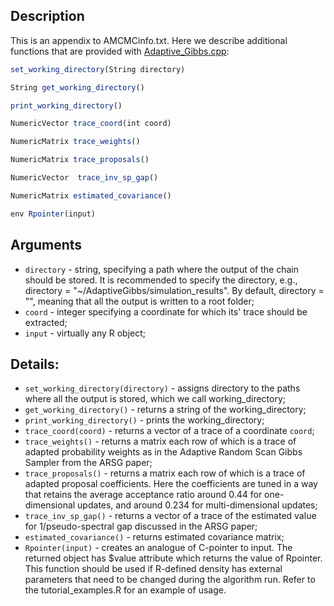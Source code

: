 ## Description
This is an appendix to AMCMCinfo.txt. Here we describe additional functions that are provided with [Adaptive_Gibbs.cpp](../master/Adaptive_Gibbs.cpp): 

```R
set_working_directory(String directory) 

String get_working_directory()

print_working_directory()

NumericVector trace_coord(int coord)

NumericMatrix trace_weights()

NumericMatrix trace_proposals()

NumericVector  trace_inv_sp_gap()

NumericMatrix estimated_covariance()

env Rpointer(input)
```


## Arguments 

  - `directory` - string, specifying a path where the output of the chain should be stored. It is recommended to specify the directory, e.g., directory = "~/AdaptiveGibbs/simulation_results". By default, directory = "", meaning that all the output is written to a root folder;
  - `coord`  - integer specifying a coordinate for which its' trace should be extracted;
  - `input` - virtually any R object;
	

## Details:
  - `set_working_directory(directory)` - assigns directory  to the paths where all the output is stored, which we call working_directory;
  - `get_working_directory()` - returns a string of the working_directory;
  - `print_working_directory()` - prints the working_directory;
  - `trace_coord(coord)` - returns a vector of a trace of a coordinate `coord`;
  - `trace_weights()` - returns a matrix each row of which is a trace of adapted probability weights as in the Adaptive Random Scan Gibbs Sampler from the ARSG paper;
  - `trace_proposals()` -  returns a matrix each row of which is a trace of adapted proposal coefficients. Here the coefficients are tuned in a way that retains the average acceptance ratio around 0.44 for one-dimensional updates, and around 0.234 for multi-dimensional updates;
  - `trace_inv_sp_gap()` - returns a vector of a trace of the estimated value for 1/pseudo-spectral gap discussed in the ARSG paper;
  - `estimated_covariance()` - returns estimated covariance matrix;
  - `Rpointer(input)` - creates an analogue of C-pointer to input. The returned object has $value attribute which returns the value of Rpointer. This function should be used  if R-defined density has external parameters that need to be changed during the algorithm run. Refer to the tutorial_examples.R for an example of usage.
